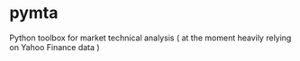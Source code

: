 # pymta
Python toolbox for market technical analysis ( at the moment heavily relying on Yahoo Finance data )
